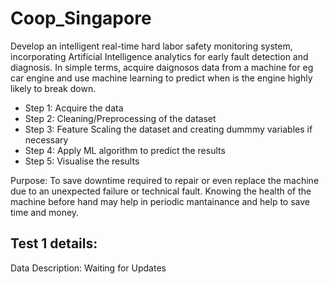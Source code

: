# Coop_Singapore

Develop an intelligent real-time hard labor safety monitoring system, incorporating Artificial Intelligence analytics for early fault detection and diagnosis. In simple terms, acquire daignosos data from a machine for eg car engine and use machine learning to predict when is the engine highly likely to break down.

- Step 1: Acquire the data
- Step 2: Cleaning/Preprocessing of the dataset
- Step 3: Feature Scaling the dataset and creating dummmy variables if necessary
- Step 4: Apply ML algorithm to predict the results 
- Step 5: Visualise the results

Purpose: To save downtime required to repair or even replace the machine due to an unexpected failure or technical fault. Knowing the health of the machine before hand may help in periodic mantainance and help to save time and money. 

## Test 1 details:
Data Description: Waiting for Updates
